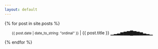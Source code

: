 ```yaml
---
layout: default
---
```

{% for post in site.posts %}	
<ol>
    <small>{{ post.date | date_to_string: "ordinal" }} </small> | {{ post.title }} <a href="{{ post.url }}">▁▂▃▅▆▇█▇▆▅▃▂▁</a> 
</ol>
{% endfor %}	
